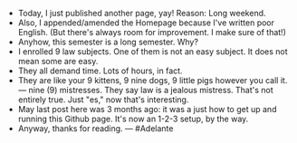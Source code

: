 - Today, I just published another page, yay! Reason: Long weekend.
- Also, I appended/amended the Homepage because I've written poor English. (But there's always room for improvement. I make sure of that!)
- Anyhow, this semester is a long semester. Why?
- I enrolled 9 law subjects. One of them is not an easy subject. It does not mean some are easy.
- They all demand time. Lots of hours, in fact.
- They are like your 9 kittens, 9 nine dogs, 9 little pigs however you call it. — nine (9) mistresses. They say law is a jealous mistress. That's not entirely true. Just "es," now that's interesting.
- May last post here was 3 months ago: it was a just how to get up and running this Github page. It's now an 1-2-3 setup, by the way.
- Anyway, thanks for reading. — #Adelante